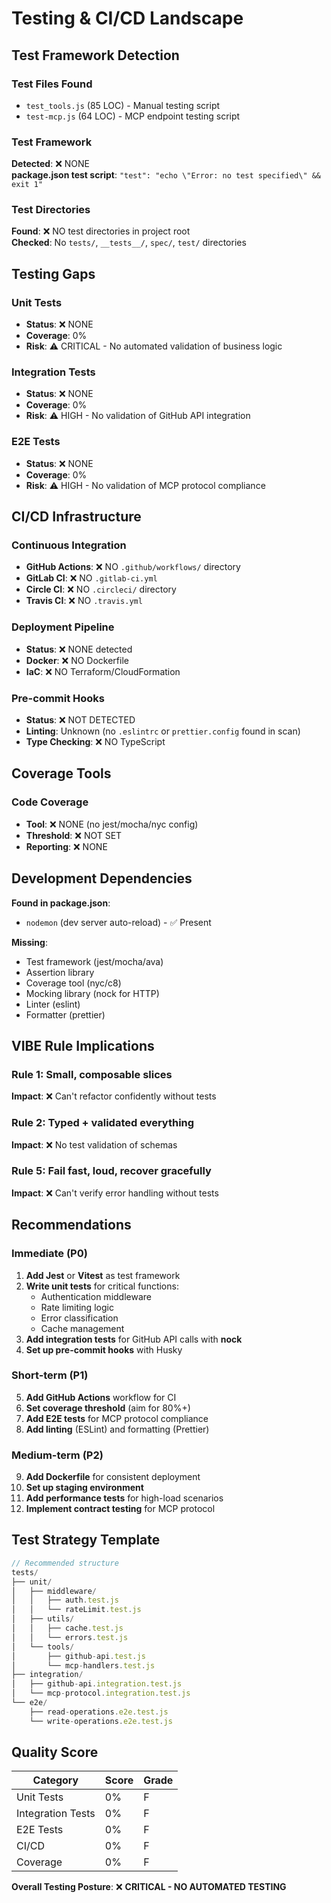 # Testing & CI/CD Landscape

## Test Framework Detection

### Test Files Found
- `test_tools.js` (85 LOC) - Manual testing script
- `test-mcp.js` (64 LOC) - MCP endpoint testing script

### Test Framework
**Detected**: ❌ NONE  
**package.json test script**: `"test": "echo \"Error: no test specified\" && exit 1"`

### Test Directories
**Found**: ❌ NO test directories in project root  
**Checked**: No `tests/`, `__tests__/`, `spec/`, `test/` directories

## Testing Gaps

### Unit Tests
- **Status**: ❌ NONE
- **Coverage**: 0%
- **Risk**: ⚠️ CRITICAL - No automated validation of business logic

### Integration Tests
- **Status**: ❌ NONE
- **Coverage**: 0%
- **Risk**: ⚠️ HIGH - No validation of GitHub API integration

### E2E Tests
- **Status**: ❌ NONE
- **Coverage**: 0%
- **Risk**: ⚠️ HIGH - No validation of MCP protocol compliance

## CI/CD Infrastructure

### Continuous Integration
- **GitHub Actions**: ❌ NO `.github/workflows/` directory
- **GitLab CI**: ❌ NO `.gitlab-ci.yml`
- **Circle CI**: ❌ NO `.circleci/` directory
- **Travis CI**: ❌ NO `.travis.yml`

### Deployment Pipeline
- **Status**: ❌ NONE detected
- **Docker**: ❌ NO Dockerfile
- **IaC**: ❌ NO Terraform/CloudFormation

### Pre-commit Hooks
- **Status**: ❌ NOT DETECTED
- **Linting**: Unknown (no `.eslintrc` or `prettier.config` found in scan)
- **Type Checking**: ❌ NO TypeScript

## Coverage Tools

### Code Coverage
- **Tool**: ❌ NONE (no jest/mocha/nyc config)
- **Threshold**: ❌ NOT SET
- **Reporting**: ❌ NONE

## Development Dependencies

**Found in package.json**:
- `nodemon` (dev server auto-reload) - ✅ Present

**Missing**:
- Test framework (jest/mocha/ava)
- Assertion library
- Coverage tool (nyc/c8)
- Mocking library (nock for HTTP)
- Linter (eslint)
- Formatter (prettier)

## VIBE Rule Implications

### Rule 1: Small, composable slices
**Impact**: ❌ Can't refactor confidently without tests

### Rule 2: Typed + validated everything
**Impact**: ❌ No test validation of schemas

### Rule 5: Fail fast, loud, recover gracefully
**Impact**: ❌ Can't verify error handling without tests

## Recommendations

### Immediate (P0)
1. **Add Jest** or **Vitest** as test framework
2. **Write unit tests** for critical functions:
   - Authentication middleware
   - Rate limiting logic
   - Error classification
   - Cache management
3. **Add integration tests** for GitHub API calls with **nock**
4. **Set up pre-commit hooks** with Husky

### Short-term (P1)
5. **Add GitHub Actions** workflow for CI
6. **Set coverage threshold** (aim for 80%+)
7. **Add E2E tests** for MCP protocol compliance
8. **Add linting** (ESLint) and formatting (Prettier)

### Medium-term (P2)
9. **Add Dockerfile** for consistent deployment
10. **Set up staging environment** 
11. **Add performance tests** for high-load scenarios
12. **Implement contract testing** for MCP protocol

## Test Strategy Template

```javascript
// Recommended structure
tests/
├── unit/
│   ├── middleware/
│   │   ├── auth.test.js
│   │   └── rateLimit.test.js
│   ├── utils/
│   │   ├── cache.test.js
│   │   └── errors.test.js
│   └── tools/
│       ├── github-api.test.js
│       └── mcp-handlers.test.js
├── integration/
│   ├── github-api.integration.test.js
│   └── mcp-protocol.integration.test.js
└── e2e/
    ├── read-operations.e2e.test.js
    └── write-operations.e2e.test.js
```

## Quality Score

| Category | Score | Grade |
|----------|-------|-------|
| Unit Tests | 0% | F |
| Integration Tests | 0% | F |
| E2E Tests | 0% | F |
| CI/CD | 0% | F |
| Coverage | 0% | F |

**Overall Testing Posture**: ❌ **CRITICAL - NO AUTOMATED TESTING**
